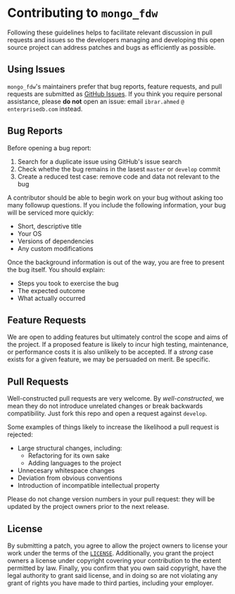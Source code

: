 Contributing to `mongo_fdw`
===========================

Following these guidelines helps to facilitate relevant discussion in pull
requests and issues so the developers managing and developing this open source
project can address patches and bugs as efficiently as possible.


Using Issues
------------

`mongo_fdw`'s maintainers prefer that bug reports, feature requests, and pull
requests are submitted as [GitHub Issues][1]. If you think you require personal
assistance, please **do not** open an issue: email `ibrar.ahmed` `@` `enterprisedb.com`
instead.


Bug Reports
-----------

Before opening a bug report:

  1. Search for a duplicate issue using GitHub's issue search
  2. Check whethe the bug remains in the lasest `master` or `develop` commit
  3. Create a reduced test case: remove code and data not relevant to the bug

A contributor should be able to begin work on your bug without asking too many
followup questions. If you include the following information, your bug will be
serviced more quickly:

  * Short, descriptive title
  * Your OS
  * Versions of dependencies
  * Any custom modifications

Once the background information is out of the way, you are free to present the
bug itself. You should explain:

  * Steps you took to exercise the bug
  * The expected outcome
  * What actually occurred


Feature Requests
----------------

We are open to adding features but ultimately control the scope and aims of the
project. If a proposed feature is likely to incur high testing, maintenance, or
performance costs it is also unlikely to be accepted. If a _strong_ case exists
for a given feature, we may be persuaded on merit. Be specific.


Pull Requests
-------------

Well-constructed pull requests are very welcome. By _well-constructed_, we mean
they do not introduce unrelated changes or break backwards compatibility. Just
fork this repo and open a request against `develop`.

Some examples of things likely to increase the likelihood a pull request is
rejected:

  * Large structural changes, including:
    * Refactoring for its own sake
	* Adding languages to the project
  * Unnecesary whitespace changes
  * Deviation from obvious conventions
  * Introduction of incompatible intellectual property

Please do not change version numbers in your pull request: they will be updated
by the project owners prior to the next release.


License
-------

By submitting a patch, you agree to allow the project owners to license your
work under the terms of the [`LICENSE`][2]. Additionally, you grant the project
owners a license under copyright covering your contribution to the extent
permitted by law. Finally, you confirm that you own said copyright, have the
legal authority to grant said license, and in doing so are not violating any
grant of rights you have made to third parties, including your employer.

[1]: https://github.com/EnterpriseDB/mongo_fdw/issues
[2]: LICENSE
